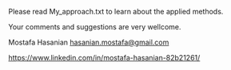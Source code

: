 Please read My_approach.txt to learn about the applied methods. 

Your comments and suggestions are very wellcome. 

Mostafa Hasanian
hasanian.mostafa@gmail.com

https://www.linkedin.com/in/mostafa-hasanian-82b21261/ 



